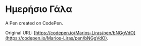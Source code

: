 # Ημερήσιο  Γάλα

A Pen created on CodePen.

Original URL: [https://codepen.io/Marios-Liras/pen/bNGgVdO](https://codepen.io/Marios-Liras/pen/bNGgVdO).

